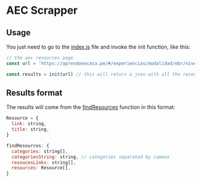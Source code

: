 # AEC Scrapper

## Usage

You just need to go to the [index.js](index.js) file and invoke the init function, like this:
```js
// the aec resources page
const url = 'https://aprendoencasa.pe/#/experiencias/modalidad/ebr/nivel/inicial.sub-level.inicial/grado/0-2/categoria/practicas-de-crianza.experiences/unico/recursos/9c11e32109f3e4e511247abe93629ddc0e30f1b03d698aeb87aa6320bc3c3f24'

const results = init(url) // this will return a json with all the resources data
```


## Results format

The results will come from the [findResources](https://github.com/TheJarX/aec_scrapper/blob/master/src/find-resources/index.js#L16-L31) function in this format:
```js
Resource = {
  link: string,
  title: string,
}

findResources: {
  categories: string[],
  categoriesString: string, // categories separated by commas
  resoucesLinks: string[],
  resources: Resource[],
}
```
